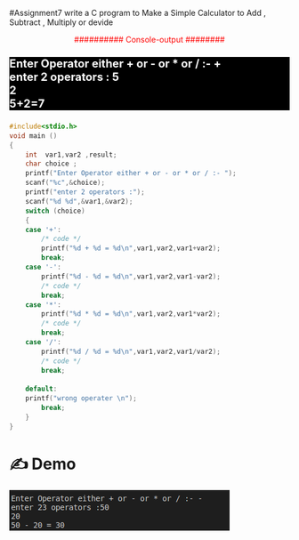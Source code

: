 #Assignment7
write a C program to Make a Simple Calculator to Add , Subtract , Multiply or devide 


<p style =" color : red; text-align :center ">########## Console-output ########</p>

### <p style ="color : white; background-color : black ;text-align : left ; font-size:20px " >Enter Operator either + or - or * or / :- + <br> enter 2 operators : 5<br> 2 <br> 5+2=7</p> 


``` c
#include<stdio.h>
void main ()
{
    int  var1,var2 ,result;
    char choice ;
    printf("Enter Operator either + or - or * or / :- ");
    scanf("%c",&choice);
    printf("enter 2 operators :");
    scanf("%d %d",&var1,&var2);
    switch (choice)
    {
    case '+':
        /* code */
        printf("%d + %d = %d\n",var1,var2,var1+var2);
        break;
    case '-':
        printf("%d - %d = %d\n",var1,var2,var1-var2);
        /* code */
        break;
    case '*':
        printf("%d * %d = %d\n",var1,var2,var1*var2);
        /* code */
        break;
    case '/':
        printf("%d / %d = %d\n",var1,var2,var1/var2);
        /* code */
        break;
    
    default:
    printf("wrong operater \n");
        break;
    }
}

```

# :writing_hand: Demo 
![image_demo](./s.png)